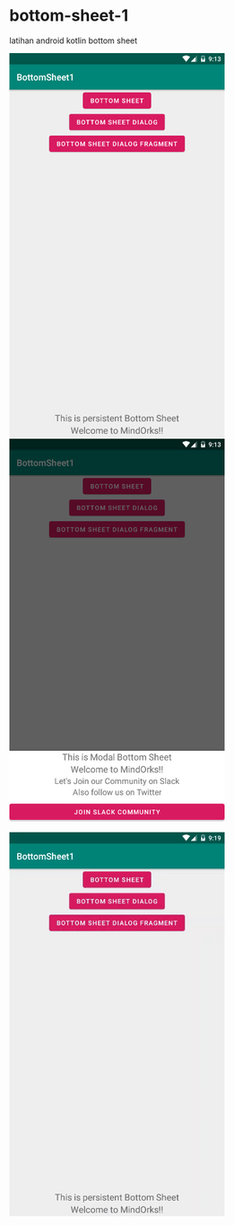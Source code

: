# bottom-sheet-1
latihan android kotlin bottom sheet

![image 1](https://github.com/leon9reat/bottom-sheet-1/blob/master/2020-01-21_09-13-44.jpg)
![image 2](https://github.com/leon9reat/bottom-sheet-1/blob/master/2020-01-21_09-13-50.jpg)

![gif](https://github.com/leon9reat/bottom-sheet-1/blob/master/ezgif.com-optimize.gif)
